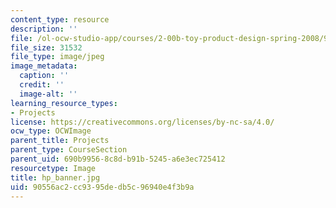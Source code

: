 ```yaml
---
content_type: resource
description: ''
file: /ol-ocw-studio-app/courses/2-00b-toy-product-design-spring-2008/90556ac2cc9395dedb5c96940e4f3b9a_hp_banner.jpg
file_size: 31532
file_type: image/jpeg
image_metadata:
  caption: ''
  credit: ''
  image-alt: ''
learning_resource_types:
- Projects
license: https://creativecommons.org/licenses/by-nc-sa/4.0/
ocw_type: OCWImage
parent_title: Projects
parent_type: CourseSection
parent_uid: 690b9956-8c8d-b91b-5245-a6e3ec725412
resourcetype: Image
title: hp_banner.jpg
uid: 90556ac2-cc93-95de-db5c-96940e4f3b9a
---
```

